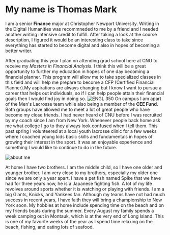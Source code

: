 # My name is Thomas Mark 
I am a senior **Finance** major at Christopher Newport University. Writing in the Digital Humanities was recommneded to me by a friend and I needed another writing intensive credit to fulfill. After taking a look at the course description, I figured it would be an interesting class to take since everything has started to become digital and also in hopes of becoming a better writer.

After graduating this year I plan on attending grad school here at CNU to receive my _Masters in Financial Analysis_. I think this will be a great opportunity to further my education in hopes of one day becoming a financial planner. This program will allow me to take specialized classes in this field and will help me prepare to become a CFP (Certified Financial Planner).My aspirations are always changing but I know I want to pursue a career that helps out individuals, so if I can help people attain their financial goals then I would find joy in doing so.
![ENGL 350](https://user-images.githubusercontent.com/89610699/132005531-bb0638bf-d405-4769-9b1f-e7335963954d.jpg)
On campus I am apart of the Men's Lacrosse team while also being a member of the **CEE Fund**. Both groups have allowed me to meet a lot of great people who have become my close friends. I had never heard of CNU before I was recruited by my coach since I am from New York. Whenever people back home ask me what college I go to they always look confused when I tell them. This past spring I volunteered at a local youth lacrosse clinic for a few weeks where I coached young kids basic skills and fundamentals in hopes of growing their interest in the sport. It was an enjoyable experience and something I would like to continue to do in the future.

![about me](https://user-images.githubusercontent.com/89610699/132015128-d3cc30d0-b2c4-4345-8f40-e6a6ba3d775e.jpg)

At home I have two brothers. I am the middle child, so I have one older and younger brother. I am very close to my brothers, especially my older one since we are only a year apart. I have a pet fish named Spike that we have had for three years now, he is a Japanese fighting fish. A lot of my life revolves around sports whether it is watching or playing with friends. I am a big Giants, Knicks, and Yankees fan. Although my teams have not had much success in recent years, I have faith they will bring a championship to New York soon. My hobbies at home include spending time on the beach and on my friends boats during the summer. Every August my family spends a week camping out in Montauk, which is at the very end of Long Island. This is one of my favorite weeks of the year as I spend time relaxing on the beach, fishing, and eating lots of seafood.
